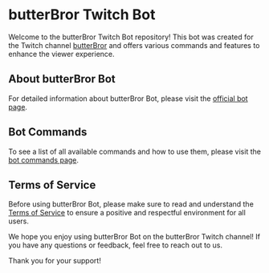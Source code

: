 # butterBror Twitch Bot

Welcome to the butterBror Twitch Bot repository! This bot was created for the Twitch channel [butterBror](https://twitch.tv/butterBror) and offers various commands and features to enhance the viewer experience.

## About butterBror Bot
For detailed information about butterBror Bot, please visit the [official bot page](https://itzkitb.ru/bot).

## Bot Commands
To see a list of all available commands and how to use them, please visit the [bot commands page](https://itzkitb.ru/bot_commands).

## Terms of Service
Before using butterBror Bot, please make sure to read and understand the [Terms of Service](https://itzkitb.ru/bot_tos) to ensure a positive and respectful environment for all users.

We hope you enjoy using butterBror Bot on the butterBror Twitch channel! If you have any questions or feedback, feel free to reach out to us.

Thank you for your support!
